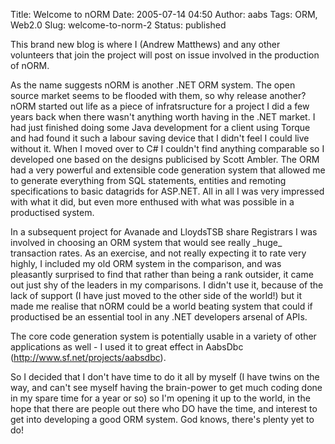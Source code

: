 Title: Welcome to nORM
Date: 2005-07-14 04:50
Author: aabs
Tags: ORM, Web2.0
Slug: welcome-to-norm-2
Status: published

This brand new blog is where I (Andrew Matthews) and any other volunteers that join the project will post on issue involved in the production of nORM.

As the name suggests nORM is another .NET ORM system. The open source market seems to be flooded with them, so why release another? nORM started out life as a piece of infratsructure for a project I did a few years back when there wasn't anything worth having in the .NET market. I had just finished doing some Java development for a client using Torque and had found it such a labour saving device that I didn't feel I could live without it. When I moved over to C\# I couldn't find anything comparable so I developed one based on the designs publicised by Scott Ambler. The ORM had a very powerful and extensible code generation system that allowed me to generate everything from SQL statements, entities and remoting specifications to basic datagrids for ASP.NET. All in all I was very impressed with what it did, but even more enthused with what was possible in a productised system.

In a subsequent project for Avanade and LloydsTSB share Registrars I was involved in choosing an ORM system that would see really \_huge\_ transaction rates. As an exercise, and not really expecting it to rate very highly, I included my old ORM system in the comparison, and was pleasantly surprised to find that rather than being a rank outsider, it came out just shy of the leaders in my comparisons. I didn't use it, because of the lack of support (I have just moved to the other side of the world!) but it made me realise that nORM could be a world beating system that could if productised be an essential tool in any .NET developers arsenal of APIs.

The core code generation system is potentially usable in a variety of other applications as well - I used it to great effect in AabsDbc (http://www.sf.net/projects/aabsdbc).

So I decided that I don't have time to do it all by myself (I have twins on the way, and can't see myself having the brain-power to get much coding done in my spare time for a year or so) so I'm opening it up to the world, in the hope that there are people out there who DO have the time, and interest to get into developing a good ORM system. God knows, there's plenty yet to do!
